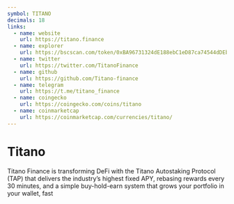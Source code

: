 ```yaml
---
symbol: TITANO
decimals: 18
links:
  - name: website
    url: https://titano.finance
  - name: explorer
    url: https://bscscan.com/token/0xBA96731324dE188ebC1eD87ca74544dDEbC07D7f
  - name: twitter
    url: https://twitter.com/TitanoFinance
  - name: github
    url: https://github.com/Titano-finance
  - name: telegram
    url: https://t.me/titano_finance
  - name: coingecko
    url: https://coingecko.com/coins/titano
  - name: coinmarketcap
    url: https://coinmarketcap.com/currencies/titano/
---
```


# Titano

Titano Finance is transforming DeFi with the Titano Autostaking Protocol (TAP) that delivers the industry’s highest fixed APY, rebasing rewards every 30 minutes, and a simple buy-hold-earn system that grows your portfolio in your wallet, fast

